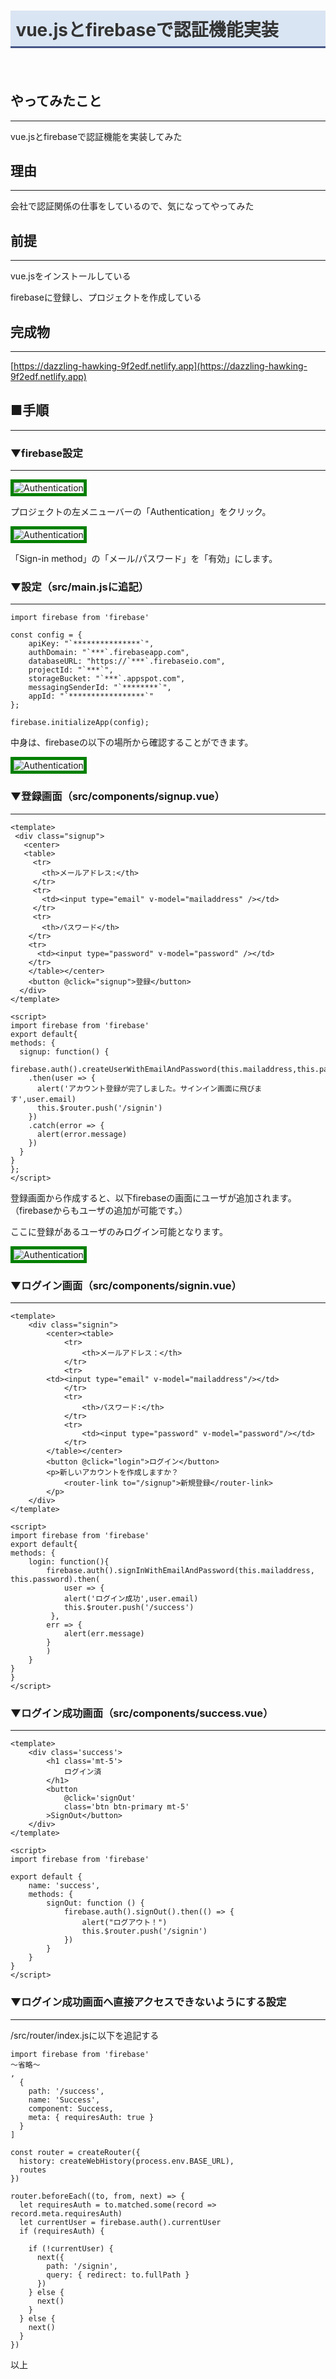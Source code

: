 # vue.jsとfirebaseで認証機能実装
　

## やってみたこと
***

vue.jsとfirebaseで認証機能を実装してみた

## 理由
***

会社で認証関係の仕事をしているので、気になってやってみた

## 前提
***

vue.jsをインストールしている

firebaseに登録し、プロジェクトを作成している

## 完成物
***

[https://dazzling-hawking-9f2edf.netlify.app](https://dazzling-hawking-9f2edf.netlify.app)

## ■手順
***

### ▼firebase設定
***

![Authentication](./img/20200927-01/Authentication.png)

プロジェクトの左メニューバーの「Authentication」をクリック。

![Authentication](./img/20200927-01/Authentication01.png)

「Sign-in method」の「メール/パスワード」を「有効」にします。

### ▼設定（src/main.jsに追記）
***

```
import firebase from 'firebase'

const config = {
    apiKey: "`***************`",
    authDomain: "`***`.firebaseapp.com",
    databaseURL: "https://`***`.firebaseio.com",
    projectId: "`***`",
    storageBucket: "`***`.appspot.com",
    messagingSenderId: "`********`",
    appId: "`*****************`"
};

firebase.initializeApp(config);
```

中身は、firebaseの以下の場所から確認することができます。

![Authentication](./img/20200927-01/Authentication02.png)

### ▼登録画面（src/components/signup.vue）
***

```
<template>
 <div class="signup">
   <center>
   <table>
     <tr>
       <th>メールアドレス:</th> 
     </tr>
     <tr>
       <td><input type="email" v-model="mailaddress" /></td>
     </tr>
     <tr>
       <th>パスワード</th>
    </tr>
    <tr>
      <td><input type="password" v-model="password" /></td>
    </tr>
    </table></center>
    <button @click="signup">登録</button>
  </div>
</template>

<script>
import firebase from 'firebase'
export default{
methods: {
  signup: function() {
    firebase.auth().createUserWithEmailAndPassword(this.mailaddress,this.password)
    .then(user => {
      alert('アカウント登録が完了しました。サインイン画面に飛びます',user.email)
      this.$router.push('/signin')
    })
    .catch(error => {
      alert(error.message)
    })
  }
}
};
</script>
```

登録画面から作成すると、以下firebaseの画面にユーザが追加されます。（firebaseからもユーザの追加が可能です。）

ここに登録があるユーザのみログイン可能となります。

![Authentication](./img/20200927-01/Authentication03.png)

### ▼ログイン画面（src/components/signin.vue）
***

```
<template>
    <div class="signin">
        <center><table>
            <tr>
                <th>メールアドレス：</th>
            </tr>
            <tr>
        <td><input type="email" v-model="mailaddress"/></td>
            </tr>
            <tr>
                <th>パスワード:</th>
            </tr>
            <tr>
                <td><input type="password" v-model="password"/></td>
            </tr>
        </table></center>
        <button @click="login">ログイン</button>
        <p>新しいアカウントを作成しますか？
            <router-link to="/signup">新規登録</router-link>
        </p>
    </div>      
</template>

<script>
import firebase from 'firebase'
export default{
methods: {
    login: function(){
        firebase.auth().signInWithEmailAndPassword(this.mailaddress, this.password).then(
            user => {
            alert('ログイン成功',user.email)
            this.$router.push('/success')
         },
        err => {
            alert(err.message)
        }
        )
    }
}
}
</script>
```

### ▼ログイン成功画面（src/components/success.vue）
***

```
<template>
    <div class='success'>
        <h1 class='mt-5'>
            ログイン済
        </h1>
        <button
            @click='signOut'
            class='btn btn-primary mt-5'
        >SignOut</button>
    </div>
</template>

<script>
import firebase from 'firebase'

export default {
    name: 'success',
    methods: {
        signOut: function () {
            firebase.auth().signOut().then(() => {
                alert("ログアウト！")
                this.$router.push('/signin')
            })
        }
    }
}
</script>
```

### ▼ログイン成功画面へ直接アクセスできないようにする設定
***

/src/router/index.jsに以下を追記する

```
import firebase from 'firebase'
〜省略〜
,
  {
    path: '/success',
    name: 'Success',
    component: Success,
    meta: { requiresAuth: true } 
  }
]

const router = createRouter({
  history: createWebHistory(process.env.BASE_URL),
  routes
})

router.beforeEach((to, from, next) => {
  let requiresAuth = to.matched.some(record => record.meta.requiresAuth)
  let currentUser = firebase.auth().currentUser
  if (requiresAuth) {

    if (!currentUser) {
      next({
        path: '/signin',
        query: { redirect: to.fullPath }
      })
    } else {
      next()
    }
  } else {
    next()
  }
})
```

以上

<style>
img {
    border: 5px solid green;
    max-width: 100%;
}

h1 {
    padding: 0.3em;
    color: #333;
    background: #dae5f3;
    border-bottom: solid 3px #455586;
}

</style>

